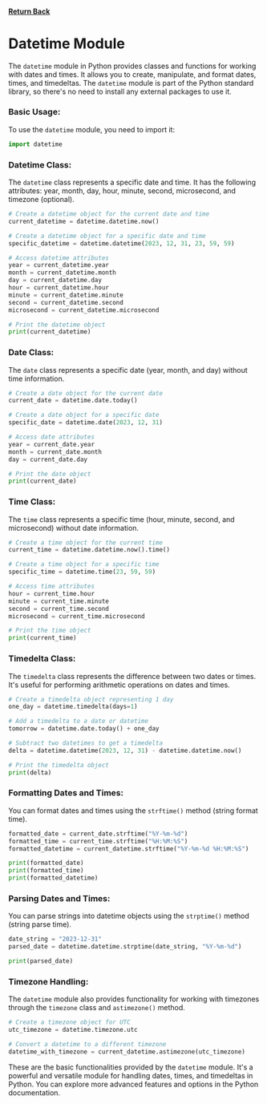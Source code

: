 #### [Return Back](../../python_for_testers.md)

# Datetime Module

The `datetime` module in Python provides classes and functions for working with dates and times. It allows you to create, manipulate, and format dates, times, and timedeltas. The `datetime` module is part of the Python standard library, so there's no need to install any external packages to use it.

### Basic Usage:

To use the `datetime` module, you need to import it:

```python
import datetime
```

### Datetime Class:

The `datetime` class represents a specific date and time. It has the following attributes: year, month, day, hour, minute, second, microsecond, and timezone (optional).

```python
# Create a datetime object for the current date and time
current_datetime = datetime.datetime.now()

# Create a datetime object for a specific date and time
specific_datetime = datetime.datetime(2023, 12, 31, 23, 59, 59)

# Access datetime attributes
year = current_datetime.year
month = current_datetime.month
day = current_datetime.day
hour = current_datetime.hour
minute = current_datetime.minute
second = current_datetime.second
microsecond = current_datetime.microsecond

# Print the datetime object
print(current_datetime)
```

### Date Class:

The `date` class represents a specific date (year, month, and day) without time information.

```python
# Create a date object for the current date
current_date = datetime.date.today()

# Create a date object for a specific date
specific_date = datetime.date(2023, 12, 31)

# Access date attributes
year = current_date.year
month = current_date.month
day = current_date.day

# Print the date object
print(current_date)
```

### Time Class:

The `time` class represents a specific time (hour, minute, second, and microsecond) without date information.

```python
# Create a time object for the current time
current_time = datetime.datetime.now().time()

# Create a time object for a specific time
specific_time = datetime.time(23, 59, 59)

# Access time attributes
hour = current_time.hour
minute = current_time.minute
second = current_time.second
microsecond = current_time.microsecond

# Print the time object
print(current_time)
```

### Timedelta Class:

The `timedelta` class represents the difference between two dates or times. It's useful for performing arithmetic operations on dates and times.

```python
# Create a timedelta object representing 1 day
one_day = datetime.timedelta(days=1)

# Add a timedelta to a date or datetime
tomorrow = datetime.date.today() + one_day

# Subtract two datetimes to get a timedelta
delta = datetime.datetime(2023, 12, 31) - datetime.datetime.now()

# Print the timedelta object
print(delta)
```

### Formatting Dates and Times:

You can format dates and times using the `strftime()` method (string format time).

```python
formatted_date = current_date.strftime("%Y-%m-%d")
formatted_time = current_time.strftime("%H:%M:%S")
formatted_datetime = current_datetime.strftime("%Y-%m-%d %H:%M:%S")

print(formatted_date)
print(formatted_time)
print(formatted_datetime)
```

### Parsing Dates and Times:

You can parse strings into datetime objects using the `strptime()` method (string parse time).

```python
date_string = "2023-12-31"
parsed_date = datetime.datetime.strptime(date_string, "%Y-%m-%d")

print(parsed_date)
```

### Timezone Handling:

The `datetime` module also provides functionality for working with timezones through the `timezone` class and `astimezone()` method.

```python
# Create a timezone object for UTC
utc_timezone = datetime.timezone.utc

# Convert a datetime to a different timezone
datetime_with_timezone = current_datetime.astimezone(utc_timezone)
```

These are the basic functionalities provided by the `datetime` module. It's a powerful and versatile module for handling dates, times, and timedeltas in Python. You can explore more advanced features and options in the Python documentation.
